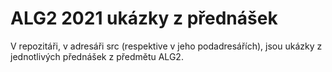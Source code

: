 # ALG2 2021 ukázky z přednášek

V repozitáři, v adresáři src (respektive v jeho podadresářích), jsou ukázky z jednotlivých přednášek z předmětu ALG2.
